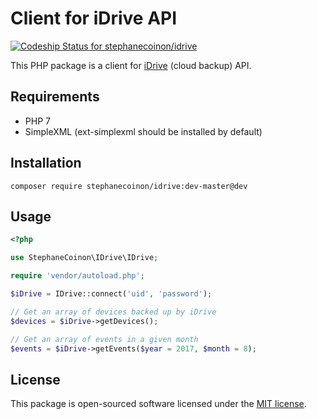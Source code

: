 # Client for iDrive API

[ ![Codeship Status for stephanecoinon/idrive](https://app.codeship.com/projects/63e28b60-642d-0135-f0b8-52716fedbf8c/status?branch=master)](https://app.codeship.com/projects/240308)

This PHP package is a client for [iDrive](https://www.idrive.com) (cloud backup) API.

## Requirements

- PHP 7
- SimpleXML (ext-simplexml should be installed by default)

## Installation

```
composer require stephanecoinon/idrive:dev-master@dev
```

## Usage

```php
<?php

use StephaneCoinon\IDrive\IDrive;

require 'vendor/autoload.php';

$iDrive = IDrive::connect('uid', 'password');

// Get an array of devices backed up by iDrive
$devices = $iDrive->getDevices();

// Get an array of events in a given month
$events = $iDrive->getEvents($year = 2017, $month = 8);
```

## License

This package is open-sourced software licensed under the [MIT license](https://opensource.org/licenses/MIT).
